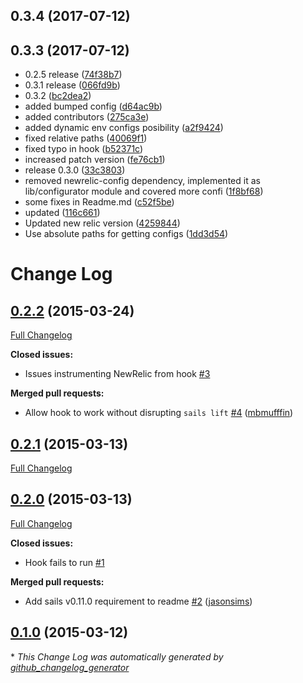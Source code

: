 <a name="0.3.4"></a>
## 0.3.4 (2017-07-12)




<a name="0.3.3"></a>
## 0.3.3 (2017-07-12)

* 0.2.5 release ([74f38b7](https://github.com/Kikobeats/sails-hook-newrelic/commit/74f38b7))
* 0.3.1 release ([066fd9b](https://github.com/Kikobeats/sails-hook-newrelic/commit/066fd9b))
* 0.3.2 ([bc2dea2](https://github.com/Kikobeats/sails-hook-newrelic/commit/bc2dea2))
* added bumped config ([d64ac9b](https://github.com/Kikobeats/sails-hook-newrelic/commit/d64ac9b))
* added contributors ([275ca3e](https://github.com/Kikobeats/sails-hook-newrelic/commit/275ca3e))
* added dynamic env configs posibility ([a2f9424](https://github.com/Kikobeats/sails-hook-newrelic/commit/a2f9424))
* fixed relative paths ([40069f1](https://github.com/Kikobeats/sails-hook-newrelic/commit/40069f1))
* fixed typo in hook ([b52371c](https://github.com/Kikobeats/sails-hook-newrelic/commit/b52371c))
* increased patch version ([fe76cb1](https://github.com/Kikobeats/sails-hook-newrelic/commit/fe76cb1))
* release 0.3.0 ([33c3803](https://github.com/Kikobeats/sails-hook-newrelic/commit/33c3803))
* removed newrelic-config dependency, implemented it as lib/configurator module and covered more confi ([1f8bf68](https://github.com/Kikobeats/sails-hook-newrelic/commit/1f8bf68))
* some fixes in Readme.md ([c52f5be](https://github.com/Kikobeats/sails-hook-newrelic/commit/c52f5be))
* updated ([116c661](https://github.com/Kikobeats/sails-hook-newrelic/commit/116c661))
* Updated new relic version ([4259844](https://github.com/Kikobeats/sails-hook-newrelic/commit/4259844))
* Use absolute paths for getting configs ([1dd3d54](https://github.com/Kikobeats/sails-hook-newrelic/commit/1dd3d54))



# Change Log

## [0.2.2](https://github.com/Kikobeats/sails-hook-newrelic/tree/0.2.2) (2015-03-24)

[Full Changelog](https://github.com/Kikobeats/sails-hook-newrelic/compare/0.2.1...0.2.2)

**Closed issues:**

- Issues instrumenting NewRelic from hook [\#3](https://github.com/Kikobeats/sails-hook-newrelic/issues/3)

**Merged pull requests:**

- Allow hook to work without disrupting `sails lift` [\#4](https://github.com/Kikobeats/sails-hook-newrelic/pull/4) ([mbmufffin](https://github.com/mbmufffin))

## [0.2.1](https://github.com/Kikobeats/sails-hook-newrelic/tree/0.2.1) (2015-03-13)

[Full Changelog](https://github.com/Kikobeats/sails-hook-newrelic/compare/0.2.0...0.2.1)

## [0.2.0](https://github.com/Kikobeats/sails-hook-newrelic/tree/0.2.0) (2015-03-13)

[Full Changelog](https://github.com/Kikobeats/sails-hook-newrelic/compare/0.1.0...0.2.0)

**Closed issues:**

- Hook fails to run [\#1](https://github.com/Kikobeats/sails-hook-newrelic/issues/1)

**Merged pull requests:**

- Add sails v0.11.0 requirement to readme [\#2](https://github.com/Kikobeats/sails-hook-newrelic/pull/2) ([jasonsims](https://github.com/jasonsims))

## [0.1.0](https://github.com/Kikobeats/sails-hook-newrelic/tree/0.1.0) (2015-03-12)



\* *This Change Log was automatically generated by [github_changelog_generator](https://github.com/skywinder/Github-Changelog-Generator)*